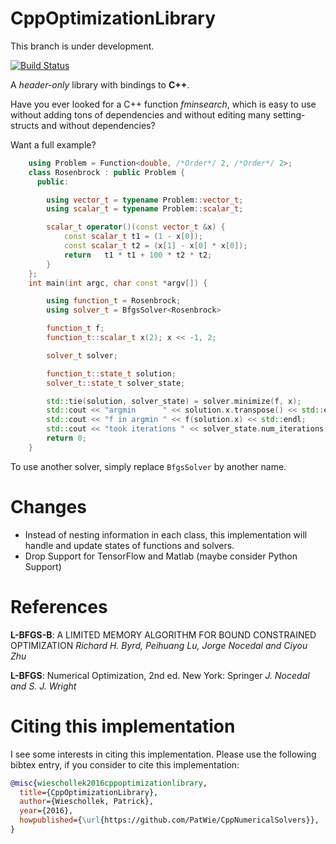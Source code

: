 CppOptimizationLibrary
=================================================================

This branch is under development.

[![Build Status](http://ci.patwie.com/api/badges/PatWie/CppNumericalSolvers/status.svg)](http://ci.patwie.com/PatWie/CppNumericalSolvers)

A *header-only* library with bindings to **C++**.

Have you ever looked for a C++ function *fminsearch*, which is easy to use without adding tons of dependencies and without editing many setting-structs and without dependencies?

Want a full example?

```cpp
    using Problem = Function<double, /*Order*/ 2, /*Order*/ 2>;
    class Rosenbrock : public Problem {
      public:

        using vector_t = typename Problem::vector_t;
        using scalar_t = typename Problem::scalar_t;

        scalar_t operator()(const vector_t &x) {
            const scalar_t t1 = (1 - x[0]);
            const scalar_t t2 = (x[1] - x[0] * x[0]);
            return   t1 * t1 + 100 * t2 * t2;
        }
    };
    int main(int argc, char const *argv[]) {

        using function_t = Rosenbrock;
        using solver_t = BfgsSolver<Rosenbrock>

        function_t f;
        function_t::scalar_t x(2); x << -1, 2;

        solver_t solver;

        function_t::state_t solution;
        solver_t::state_t solver_state;

        std::tie(solution, solver_state) = solver.minimize(f, x);
        std::cout << "argmin      " << solution.x.transpose() << std::endl;
        std::cout << "f in argmin " << f(solution.x) << std::endl;
        std::cout << "took iterations " << solver_state.num_iterations << std::endl;
        return 0;
    }
```

To use another solver, simply replace `BfgsSolver` by another name.

# Changes

- Instead of nesting information in each class, this implementation will handle and update states of functions and solvers.
- Drop Support for TensorFlow and Matlab (maybe consider Python Support)

[eigen3]: http://eigen.tuxfamily.org/
[bazel]: https://bazel.build/
[matlab]: http://www.mathworks.de/products/matlab/
[tensorflow]: https://www.tensorflow.org/

# References

**L-BFGS-B**: A LIMITED MEMORY ALGORITHM FOR BOUND CONSTRAINED OPTIMIZATION
*Richard H. Byrd, Peihuang Lu, Jorge Nocedal and Ciyou Zhu*

**L-BFGS**: Numerical Optimization, 2nd ed. New York: Springer
*J. Nocedal and S. J. Wright*

# Citing this implementation

I see some interests in citing this implementation. Please use the following bibtex entry, if you consider to cite this implementation:

```bibtex
@misc{wieschollek2016cppoptimizationlibrary,
  title={CppOptimizationLibrary},
  author={Wieschollek, Patrick},
  year={2016},
  howpublished={\url{https://github.com/PatWie/CppNumericalSolvers}},
}
```
